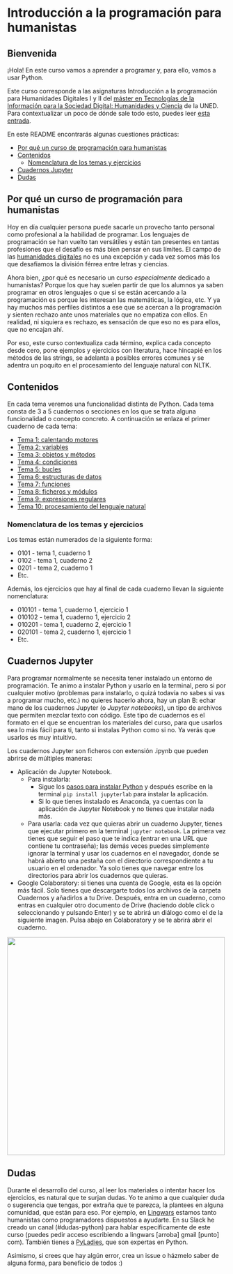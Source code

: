 # Introducción a la programación para humanistas
## Bienvenida
¡Hola! En este curso vamos a aprender a programar y, para ello, vamos a usar Python.

Este curso corresponde a las asignaturas Introducción a la programación para Humanidades Digitales I y II del [máster en Tecnologías de la Información para la Sociedad Digital: Humanidades y Ciencia](https://formacionpermanente.uned.es/tp_actividad/idactividad/10908) de la UNED. Para contextualizar un poco de dónde sale todo esto, puedes leer [esta entrada](https://medium.com/@nimbusaeta/libero-mis-materiales-19ca6a1ce1a0).

En este README encontrarás algunas cuestiones prácticas:

- [Por qué un curso de programación para humanistas](#por-qué-un-curso-de-programación-para-humanistas)
- [Contenidos](#contenidos)
    * [Nomenclatura de los temas y ejercicios](#nomenclatura-de-los-temas-y-ejercicios)
- [Cuadernos Jupyter](#cuadernos-jupyter)
- [Dudas](#dudas)

## Por qué un curso de programación para humanistas
Hoy en día cualquier persona puede sacarle un provecho tanto personal como profesional a la habilidad de programar. Los lenguajes de programación se han vuelto tan versátiles y están tan presentes en tantas profesiones que el desafío es más bien pensar en sus límites. El campo de las [humanidades digitales](https://es.wikipedia.org/wiki/Humanidades_digitales) no es una excepción y cada vez somos más los que desafiamos la división férrea entre letras y ciencias.

Ahora bien, ¿por qué es necesario un curso _especialmente_ dedicado a humanistas? Porque los que hay suelen partir de que los alumnos ya saben programar en otros lenguajes o que si se están acercando a la programación es porque les interesan las matemáticas, la lógica, etc. Y ya hay muchos más perfiles distintos a ese que se acercan a la programación y sienten rechazo ante unos materiales que no empatiza con ellos. En realidad, ni siquiera es rechazo, es sensación de que eso no es para ellos, que no encajan ahí.

Por eso, este curso contextualiza cada término, explica cada concepto desde cero, pone ejemplos y ejercicios con literatura, hace hincapié en los métodos de las strings, se adelanta a posibles errores comunes y se adentra un poquito en el procesamiento del lenguaje natural con NLTK.

## Contenidos
En cada tema veremos una funcionalidad distinta de Python. Cada tema consta de 3 a 5 cuadernos o secciones en los que se trata alguna funcionalidad o concepto concreto. A continuación se enlaza el primer cuaderno de cada tema:
- [Tema 1: calentando motores](Cuadernos/0101_presentación_Jupyter.ipynb)
- [Tema 2: variables](Cuadernos/0201_print_comentarios.ipynb)
- [Tema 3: objetos y métodos](Cuadernos/0301_tipos_básicos.ipynb)
- [Tema 4: condiciones](Cuadernos/0401_comparaciones.ipynb)
- [Tema 5: bucles](Cuadernos/0501_while.ipynb)
- [Tema 6: estructuras de datos](Cuadernos/0601_listas.ipynb)
- [Tema 7: funciones](Cuadernos/0701_usar_funciones.ipynb)
- [Tema 8: ficheros y módulos](Cuadernos/0801_leer_ficheros.ipynb)
- [Tema 9: expresiones regulares](Cuadernos/0901_re.ipynb)
- [Tema 10: procesamiento del lenguaje natural](Cuadernos/1001_nube.ipynb)

### Nomenclatura de los temas y ejercicios
Los temas están numerados de la siguiente forma:
- 0101 - tema 1, cuaderno 1
- 0102 - tema 1, cuaderno 2
- 0201 - tema 2, cuaderno 1
- Etc.

Además, los ejercicios que hay al final de cada cuaderno llevan la siguiente nomenclatura:
- 010101 - tema 1, cuaderno 1, ejercicio 1
- 010102 - tema 1, cuaderno 1, ejercicio 2
- 010201 - tema 1, cuaderno 2, ejercicio 1
- 020101 - tema 2, cuaderno 1, ejercicio 1
- Etc.

## Cuadernos Jupyter
Para programar normalmente se necesita tener instalado un entorno de programación. Te animo a instalar Python y usarlo en la terminal, pero si por cualquier motivo (problemas para instalarlo, o quizá todavía no sabes si vas a programar mucho, etc.) no quieres hacerlo ahora, hay un plan B: echar mano de los cuadernos Jupyter (o _Jupyter notebooks_), un tipo de archivos que permiten mezclar texto con código. Este tipo de cuadernos es el formato en el que se encuentran los materiales del curso, para que usarlos sea lo más fácil para ti, tanto si instalas Python como si no. Ya verás que usarlos es muy intuitivo.

Los cuadernos Jupyter son ficheros con extensión .ipynb que pueden abrirse de múltiples maneras:
- Aplicación de Jupyter Notebook.
    * Para instalarla:
        + Sigue los [pasos para instalar Python](Cuadernos/0102_instalación_terminal.ipynb) y después escribe en la terminal `pip install jupyterlab` para instalar la aplicación.
        + Si lo que tienes instalado es Anaconda, ya cuentas con la aplicación de Jupyter Notebook y no tienes que instalar nada más.
    * Para usarla: cada vez que quieras abrir un cuaderno Jupyter, tienes que ejecutar primero en la terminal `jupyter notebook`. La primera vez tienes que seguir el paso que te indica (entrar en una URL que contiene tu contraseña); las demás veces puedes simplemente ignorar la terminal y usar los cuadernos en el navegador, donde se habrá abierto una pestaña con el directorio correspondiente a tu usuario en el ordenador. Ya solo tienes que navegar entre los directorios para abrir los cuadernos que quieras.
- Google Colaboratory: si tienes una cuenta de Google, esta es la opción más fácil. Solo tienes que descargarte todos los archivos de la carpeta Cuadernos y añadirlos a tu Drive. Después, entra en un cuaderno, como entras en cualquier otro documento de Drive (haciendo doble click o seleccionando y pulsando Enter) y se te abrirá un diálogo como el de la siguiente imagen. Pulsa abajo en Colaboratory y se te abrirá abrir el cuaderno.
<img src="pic-readme-1.png" style="width: 500px;"/>

## Dudas
Durante el desarrollo del curso, al leer los materiales o intentar hacer los ejercicios, es natural que te surjan dudas. Yo te animo a que cualquier duda o sugerencia que tengas, por extraña que te parezca, la plantees en alguna comunidad, que están para eso. Por ejemplo, en [Lingwars](https://twitter.com/lingwars) estamos tanto humanistas como programadores dispuestos a ayudarte. En su Slack he creado un canal (#dudas-python) para hablar específicamente de este curso (puedes pedir acceso escribiendo a lingwars [arroba] gmail [punto] com). También tienes a [PyLadies](https://twitter.com/PyLadies_ES), que son expertas en Python.

Asimismo, si crees que hay algún error, crea un issue o házmelo saber de alguna forma, para beneficio de todos :)

